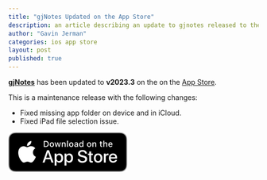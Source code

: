 ```yaml
---
title: "gjNotes Updated on the App Store"
description: an article describing an update to gjnotes released to the app store
author: "Gavin Jerman"
categories: ios app store
layout: post
published: true
---
```


[**gjNotes**](/gjNotes) has been updated to **v2023.3** on the on the [App Store](https://apps.apple.com/app/gjnotes/id1562333522?platform=iphone).  


This is a maintenance release with the following changes:
- Fixed missing app folder on device and in iCloud.
- Fixed iPad file selection issue.

[![download](/images/Download_on_the_App_Store_Badge_US-UK_RGB_blk_092917.svg)](https://apps.apple.com/app/gjnotes/id1562333522?platform=iphone)
